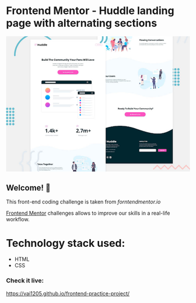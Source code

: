 # Frontend Mentor - Huddle landing page with alternating sections

![Header/intro section for the Huddle landing page with alternating sections](./design/desktop-preview.jpg)

## Welcome! 👋

This front-end coding challenge is taken from *forntendmentor.io*

[Frontend Mentor](https://www.frontendmentor.io) challenges allows to improve our skills in a real-life workflow.

# Technology stack used:
* HTML
* CSS

### Check it live:
<https://vai1205.github.io/frontend-practice-project/>
